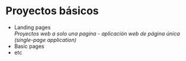 # Proyectos básicos
* Landing pages <br>
    *Proyectos web a solo una pagina - aplicación web de página única (single-page application)*
* Basic pages <br>
* etc
